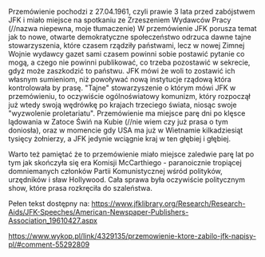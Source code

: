 Przemówienie pochodzi z 27.04.1961, czyli prawie 3 lata przed zabójstwem JFK i miało miejsce na spotkaniu ze Zrzeszeniem Wydawców Pracy (//nazwa niepewna, moje tłumaczenie)
W przemówienie JFK porusza temat jak to nowe, otwarte demokratyczne społeczeństwo odrzuca dawne tajne stowarzyszenia, które czasem rządziły państwami, lecz w nowej Zimnej Wojnie wydawcy gazet sami czasem powinni sobie postawić pytanie co mogą, a czego nie powinni publikować, co trzeba pozostawić w sekrecie, gdyż może zaszkodzić to państwu. JFK mówi że woli to zostawić ich własnym sumieniom, niż powoływać nową instytucje rządową która kontrolowała by prasę.
"Tajne" stowarzyszenie o którym mówi JFK w przemówieniu, to oczywiście ogólnoświatowy komunizm, który rozpoczął już wtedy swoją wędrówkę po krajach trzeciego świata, niosąc swoje "wyzwolenie proletariatu". Przemówienie ma miejsce parę dni po klęsce lądowania w Zatoce Świń na Kubie (//nie wiem czy już prasa o tym doniosła), oraz w momencie gdy USA ma już w Wietnamie kilkadziesiąt tysięcy żołnierzy, a JFK jedynie wciągnie kraj w ten głębiej i głębiej.

Warto też pamiętać że to przemówienie miało miejsce zaledwie parę lat po tym jak skończyła się era Komisji McCarthiego - paranoicznie tropiącej domniemanych członków Partii Komunistycznej wśród polityków, urzędników i sław Hollywood. Cała sprawa była oczywiście politycznym show, które prasa rozkręciła do szaleństwa.

Pełen tekst dostępny na:
https://www.jfklibrary.org/Research/Research-Aids/JFK-Speeches/American-Newspaper-Publishers-Association_19610427.aspx

https://www.wykop.pl/link/4329135/przemowienie-ktore-zabilo-jfk-napisy-pl/#comment-55292809